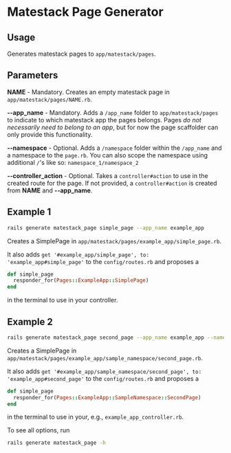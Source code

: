 # Matestack Page Generator

## Usage

Generates matestack pages to `app/matestack/pages`.

## Parameters

**NAME** - Mandatory. Creates an empty matestack page in `app/matestack/pages/NAME.rb`.

**--app_name** - Mandatory. Adds a `/app_name` folder to `app/matestack/pages` to indicate to which matestack app the pages belongs. Pages _do not necessarily need to belong to an app_, but for now the page scaffolder can only provide this functionality.

**--namespace** - Optional. Adds a `/namespace` folder within the `/app_name` and a namespace to the `page.rb`. You can also scope the namespace using additional `/`'s like so: `namespace_1/namespace_2`

**--controller_action** - Optional. Takes a `controller#action` to use in the created route for the page. If not provided, a `controller#action` is created from **NAME** and **--app_name**.

## Example 1

```bash
rails generate matestack_page simple_page --app_name example_app
```

Creates a SimplePage in `app/matestack/pages/example_app/simple_page.rb`.

It also adds `get '#example_app/simple_page', to: 'example_app#simple_page'` to the `config/routes.rb` and proposes a
```ruby
def simple_page
  responder_for(Pages::ExampleApp::SimplePage)
end
```
in the terminal to use in your controller.

## Example 2

```bash
rails generate matestack_page second_page --app_name example_app --namespace sample_namespace
```

Creates a SimplePage in `app/matestack/pages/example_app/sample_namespace/second_page.rb`.

It also adds `get '#example_app/sample_namespace/second_page', to: 'example_app#second_page'` to the `config/routes.rb` and proposes a
```ruby
def simple_page
  responder_for(Pages::ExampleApp::SampleNamespace::SecondPage)
end
```
in the terminal to use in your, e.g., `example_app_controller.rb`.

To see all options, run
```bash
rails generate matestack_page -h
```
